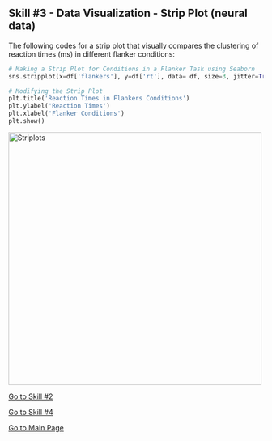## Skill #3 - Data Visualization - Strip Plot (neural data)

The following codes for a strip plot that visually compares the clustering of reaction times (ms) in different flanker conditions:

```python
# Making a Strip Plot for Conditions in a Flanker Task using Seaborn
sns.stripplot(x=df['flankers'], y=df['rt'], data= df, size=3, jitter=True)

# Modifying the Strip Plot
plt.title('Reaction Times in Flankers Conditions')
plt.ylabel('Reaction Times')
plt.xlabel('Flanker Conditions')
plt.show()
```

<img width="500" alt="Striplots" src="https://user-images.githubusercontent.com/73716282/97791468-833e6d80-1bb1-11eb-9736-d691bb290d85.png">

[Go to Skill #2](https://alretagealbader.github.io/RetagePortfolio/boxplots%20code.html)

[Go to Skill #4](https://alretagealbader.github.io/RetagePortfolio/Barplot.html)
 
[Go to Main Page](https://alretagealbader.github.io/RetagePortfolio/)
